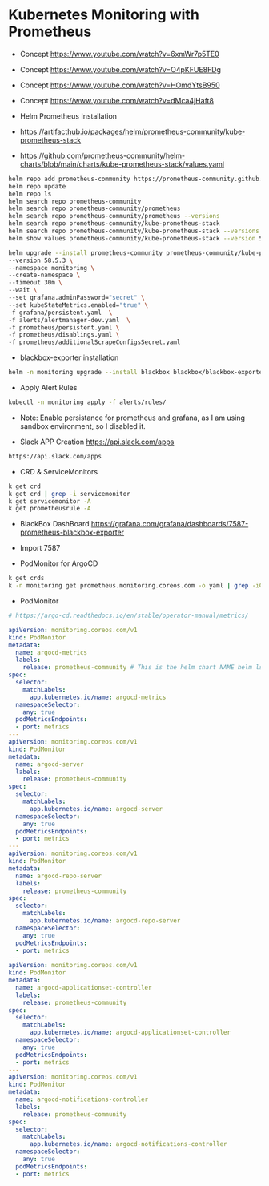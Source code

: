 # Kubernetes Monitoring with Prometheus

- Concept https://www.youtube.com/watch?v=6xmWr7p5TE0
- Concept https://www.youtube.com/watch?v=O4pKFUE8FDg
- Concept https://www.youtube.com/watch?v=HOmdYtsB950
- Concept https://www.youtube.com/watch?v=dMca4jHaft8

- Helm Prometheus Installation
- https://artifacthub.io/packages/helm/prometheus-community/kube-prometheus-stack

- https://github.com/prometheus-community/helm-charts/blob/main/charts/kube-prometheus-stack/values.yaml
```bash
helm repo add prometheus-community https://prometheus-community.github.io/helm-charts 
helm repo update 
helm repo ls
helm search repo prometheus-community
helm search repo prometheus-community/prometheus
helm search repo prometheus-community/prometheus --versions
helm search repo prometheus-community/kube-prometheus-stack
helm search repo prometheus-community/kube-prometheus-stack --versions
helm show values prometheus-community/kube-prometheus-stack --version 58.5.3

helm upgrade --install prometheus-community prometheus-community/kube-prometheus-stack \
--version 58.5.3 \
--namespace monitoring \
--create-namespace \
--timeout 30m \
--wait \
--set grafana.adminPassword="secret" \
--set kubeStateMetrics.enabled="true" \
-f grafana/persistent.yaml  \
-f alerts/alertmanager-dev.yaml  \
-f prometheus/persistent.yaml \
-f prometheus/disablings.yaml \
-f prometheus/additionalScrapeConfigsSecret.yaml
```

- blackbox-exporter installation

```bash
helm -n monitoring upgrade --install blackbox blackbox/blackbox-exporter -f blackbox/blackbox-exporter/dev-values.yaml --wait
```

- Apply Alert Rules
```bash
kubectl -n monitoring apply -f alerts/rules/
```

- Note: Enable persistance for prometheus and grafana, as I am using sandbox environment, so I disabled it.

- Slack APP Creation https://api.slack.com/apps
```bash
https://api.slack.com/apps
```

- CRD & ServiceMonitors
```bash
k get crd
k get crd | grep -i servicemonitor
k get servicemonitor -A
k get prometheusrule -A
```

- BlackBox DashBoard https://grafana.com/grafana/dashboards/7587-prometheus-blackbox-exporter
- Import 7587

- PodMonitor for ArgoCD
```bash
k get crds
k -n monitoring get prometheus.monitoring.coreos.com -o yaml | grep -iC5 servicemonitor
```
- PodMonitor
```yaml
# https://argo-cd.readthedocs.io/en/stable/operator-manual/metrics/

apiVersion: monitoring.coreos.com/v1
kind: PodMonitor
metadata:
  name: argocd-metrics
  labels:
    release: prometheus-community # This is the helm chart NAME helm ls -A
spec:
  selector:
    matchLabels:
      app.kubernetes.io/name: argocd-metrics
  namespaceSelector:
    any: true
  podMetricsEndpoints:
  - port: metrics
---
apiVersion: monitoring.coreos.com/v1
kind: PodMonitor
metadata:
  name: argocd-server
  labels:
    release: prometheus-community
spec:
  selector:
    matchLabels:
      app.kubernetes.io/name: argocd-server
  namespaceSelector:
    any: true
  podMetricsEndpoints:
  - port: metrics
---
apiVersion: monitoring.coreos.com/v1
kind: PodMonitor
metadata:
  name: argocd-repo-server
  labels:
    release: prometheus-community
spec:
  selector:
    matchLabels:
      app.kubernetes.io/name: argocd-repo-server
  namespaceSelector:
    any: true
  podMetricsEndpoints:
  - port: metrics
---
apiVersion: monitoring.coreos.com/v1
kind: PodMonitor
metadata:
  name: argocd-applicationset-controller
  labels:
    release: prometheus-community
spec:
  selector:
    matchLabels:
      app.kubernetes.io/name: argocd-applicationset-controller
  namespaceSelector:
    any: true
  podMetricsEndpoints:
  - port: metrics
---
apiVersion: monitoring.coreos.com/v1
kind: PodMonitor
metadata:
  name: argocd-notifications-controller
  labels:
    release: prometheus-community
spec:
  selector:
    matchLabels:
      app.kubernetes.io/name: argocd-notifications-controller
  namespaceSelector:
    any: true
  podMetricsEndpoints:
  - port: metrics
```
